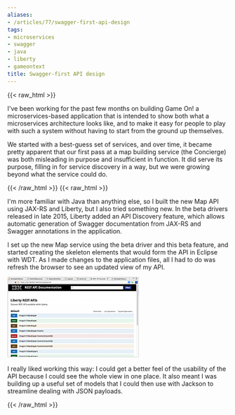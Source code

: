 ```yaml
---
aliases:
- /articles/77/swagger-first-api-design
tags:
- microservices
- swagger
- java
- liberty
- gameontext
title: Swagger-first API design
---
```

{{< raw_html >}}
<p>I've been working for the past few months on building Game On! a microservices-based application that is intended to show both what a microservices architecture looks like, and to make it easy for people to play with such a system without having to start from the ground up themselves.</p>

<p>We started with a best-guess set of services, and over time, it became pretty apparent that our first pass at a map building service (the Concierge) was both misleading in purpose and insufficient in function. It did serve its purpose, filling in for service discovery in a way, but we were growing beyond what the service could do. </p>
{{< /raw_html >}}
<!--more-->
{{< raw_html >}}
<p>I'm more familiar with Java than anything else, so I built the new Map <span class="caps">API</span> using <span class="caps">JAX</span>-RS and Liberty, but I also tried something new. In the beta drivers released in late 2015, Liberty added an <span class="caps">API</span> Discovery feature, which allows automatic generation of Swagger documentation from <span class="caps">JAX</span>-RS and Swagger annotations in the application.</p>

<p>I set up the new Map service using the beta driver and this beta feature, and started creating the skeleton elements that would form the <span class="caps">API</span> in Eclipse with <span class="caps">WDT</span>. As I made changes to the application files, all I had to do was refresh the browser to see an updated view of my <span class="caps">API</span>. </p>

<p><img src="/images/11t.png" title="WAS Liberty API Discovery feature" alt="WAS Liberty API Discovery feature" /></p>

<p>I really liked working this way: I could get a better feel of the usability of the <span class="caps">API</span> because I could see the whole view in one place. It also meant I was building up a useful set of models that I could then use with Jackson to streamline dealing with <span class="caps">JSON</span> payloads.</p>
{{< /raw_html >}}
